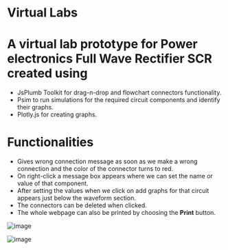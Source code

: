 # Virtual Labs
# A virtual lab prototype for Power electronics Full Wave Rectifier SCR created using 
* JsPlumb Toolkit for drag-n-drop and flowchart connectors functionality.
* Psim to run simulations for the required circuit components and identify their graphs.
* Plotly.js for creating graphs.
# Functionalities
* Gives wrong connection message as soon as we make a wrong connection and the color of the connector turns to red.
* On right-click a message box appears where we can set the name or value of that component.
* After setting the values when we click on add graphs for that circuit appears just below the waveform section.
* The connectors can be deleted when clicked.
* The whole webpage can also be printed by choosing the **Print** button.


![image](https://github.com/kadambari68/Virtual-Labs-FW-RL/assets/112871361/e09a5658-43e7-4a66-89b7-cca05ed79c8a)

![image](https://github.com/kadambari68/Virtual-Labs-FW-RL/assets/112871361/9e4072a8-5fd1-4687-8ba8-3113df7dcbc4)

